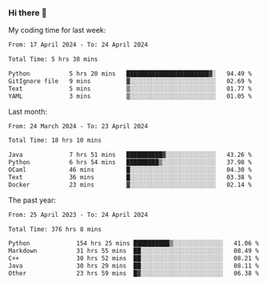 ### Hi there 👋

My coding time for last week:

<!--START_SECTION:week-->

```txt
From: 17 April 2024 - To: 24 April 2024

Total Time: 5 hrs 38 mins

Python           5 hrs 20 mins   ███████████████████████▓░   94.49 %
GitIgnore file   9 mins          ▓░░░░░░░░░░░░░░░░░░░░░░░░   02.69 %
Text             5 mins          ▒░░░░░░░░░░░░░░░░░░░░░░░░   01.77 %
YAML             3 mins          ▒░░░░░░░░░░░░░░░░░░░░░░░░   01.05 %
```

<!--END_SECTION:week-->

Last month:

<!--START_SECTION:month-->

```txt
From: 24 March 2024 - To: 23 April 2024

Total Time: 18 hrs 10 mins

Java             7 hrs 51 mins   ██████████▓░░░░░░░░░░░░░░   43.26 %
Python           6 hrs 54 mins   █████████▒░░░░░░░░░░░░░░░   37.98 %
OCaml            46 mins         █░░░░░░░░░░░░░░░░░░░░░░░░   04.30 %
Text             36 mins         █░░░░░░░░░░░░░░░░░░░░░░░░   03.38 %
Docker           23 mins         ▓░░░░░░░░░░░░░░░░░░░░░░░░   02.14 %
```

<!--END_SECTION:month-->

The past year:

<!--START_SECTION:year-->

```txt
From: 25 April 2023 - To: 24 April 2024

Total Time: 376 hrs 8 mins

Python             154 hrs 25 mins ██████████▒░░░░░░░░░░░░░░   41.06 %
Markdown           31 hrs 55 mins  ██░░░░░░░░░░░░░░░░░░░░░░░   08.49 %
C++                30 hrs 52 mins  ██░░░░░░░░░░░░░░░░░░░░░░░   08.21 %
Java               30 hrs 29 mins  ██░░░░░░░░░░░░░░░░░░░░░░░   08.11 %
Other              23 hrs 59 mins  █▓░░░░░░░░░░░░░░░░░░░░░░░   06.38 %
```

<!--END_SECTION:year-->
